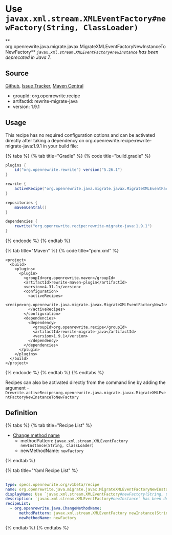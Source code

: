 # Use `javax.xml.stream.XMLEventFactory#newFactory(String, ClassLoader)`

** org.openrewrite.java.migrate.javax.MigrateXMLEventFactoryNewInstanceToNewFactory**
_`javax.xml.stream.XMLEventFactory#newInstance` has been deprecated in Java 7._

## Source

[Github](https://github.com/openrewrite/rewrite-migrate-java), [Issue Tracker](https://github.com/openrewrite/rewrite-migrate-java/issues), [Maven Central](https://search.maven.org/artifact/org.openrewrite.recipe/rewrite-migrate-java/1.9.1/jar)

* groupId: org.openrewrite.recipe
* artifactId: rewrite-migrate-java
* version: 1.9.1


## Usage

This recipe has no required configuration options and can be activated directly after taking a dependency on org.openrewrite.recipe:rewrite-migrate-java:1.9.1 in your build file:

{% tabs %}
{% tab title="Gradle" %}
{% code title="build.gradle" %}
```groovy
plugins {
    id("org.openrewrite.rewrite") version("5.26.1")
}

rewrite {
    activeRecipe("org.openrewrite.java.migrate.javax.MigrateXMLEventFactoryNewInstanceToNewFactory")
}

repositories {
    mavenCentral()
}

dependencies {
    rewrite("org.openrewrite.recipe:rewrite-migrate-java:1.9.1")
}
```
{% endcode %}
{% endtab %}

{% tab title="Maven" %}
{% code title="pom.xml" %}
```markup
<project>
  <build>
    <plugins>
      <plugin>
        <groupId>org.openrewrite.maven</groupId>
        <artifactId>rewrite-maven-plugin</artifactId>
        <version>4.31.1</version>
        <configuration>
          <activeRecipes>
            <recipe>org.openrewrite.java.migrate.javax.MigrateXMLEventFactoryNewInstanceToNewFactory</recipe>
          </activeRecipes>
        </configuration>
        <dependencies>
          <dependency>
            <groupId>org.openrewrite.recipe</groupId>
            <artifactId>rewrite-migrate-java</artifactId>
            <version>1.9.1</version>
          </dependency>
        </dependencies>
      </plugin>
    </plugins>
  </build>
</project>
```
{% endcode %}
{% endtab %}
{% endtabs %}

Recipes can also be activated directly from the command line by adding the argument `-Drewrite.activeRecipesorg.openrewrite.java.migrate.javax.MigrateXMLEventFactoryNewInstanceToNewFactory`

## Definition

{% tabs %}
{% tab title="Recipe List" %}
* [Change method name](../../../java/changemethodname.md)
  * methodPattern: `javax.xml.stream.XMLEventFactory newInstance(String, ClassLoader)`
  * newMethodName: `newFactory`

{% endtab %}

{% tab title="Yaml Recipe List" %}
```yaml
---
type: specs.openrewrite.org/v1beta/recipe
name: org.openrewrite.java.migrate.javax.MigrateXMLEventFactoryNewInstanceToNewFactory
displayName: Use `javax.xml.stream.XMLEventFactory#newFactory(String, ClassLoader)`
description: `javax.xml.stream.XMLEventFactory#newInstance` has been deprecated in Java 7.
recipeList:
  - org.openrewrite.java.ChangeMethodName:
      methodPattern: javax.xml.stream.XMLEventFactory newInstance(String, ClassLoader)
      newMethodName: newFactory

```
{% endtab %}
{% endtabs %}

